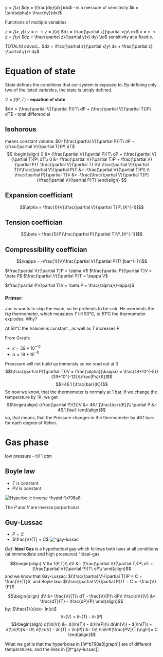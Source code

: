 $y = f(x)$
$dy = (\frac{dy}{dx})dx$ - is a messure of sensitivity
$k = \tan(\alpha)= \frac{dy}{dx}$

Functions of multiple variables

$z = f(x,y))$
$y = c \to z = f(x)$
$dz = \frac{\partial z}{\partial x}y\ dx$
$x = c \to z = f(y)$
$dz = \frac{\partial z}{\partial y}x\ dy\ \to$ sensitivity at a fixed $x$.

TOTALNI odvod...
$dz = \frac{\partial z}{\partial x}y\ dx + \frac{\partial z}{\partial y}x\ dy$


# Equation of state

State defines the conditions that our system is exposed to.
By defining only two of the listed variables, the state is uniqly defined.

$V = f(P,T)$ - **equation of state**

$dV = (\frac{\partial V}{\partial P})T\ dP + (\frac{\partial V}{\partial T})P\ dT$ - total differencial

## Isohorous
means constant volume.
$0=(\frac{\partial V}{\partial P})T\ dP + (\frac{\partial V}{\partial T})P\ dT$
$$
\begin{align}
0 &= (\frac{\partial V}{\partial P})T\ dP + (\frac{\partial V}{\partial T})P\ dT\\
0 &= \frac{\partial V}{\partial T}P + \frac{\partial V}{\partial P}T \frac{\partial V}{\partial T} V\\
\frac{\partial V}{\partial T}V\frac{\partial V}{\partial P}T &= -\frac{\partial V}{\partial T}P\\
\\
\frac{\partial P}{\partial T}V &= -\frac{\frac{\partial V}{\partial T}P}{\frac{\partial V}{\partial P}T}
\end{align}
$$


## Expansion coefficiant
$$\alpha = \frac{1}{V}\frac{\partial V}{\partial T}P\ [K^{-1}]$$
## Tension coeffician
$$\beta = \frac{1}{P}\frac{\partial P}{\partial T}V\ [K^{-1}]$$
## Compressibility coeffician
$$\kappa = -\frac{1}{V}\frac{\partial V}{\partial P}T\ [bar^{-1}]$$

$\frac{\partial V}{\partial T}P = \alpha V$
$\frac{\partial P}{\partial T}V = \beta P$
$\frac{\partial V}{\partial P}T = \kappa V$


$\frac{\partial P}{\partial T}V = \beta P = \frac{\alpha}{\kappa}$

### Primer:
Joc is wants to skip the exam, so he pretends to be sick. He overheats the $Hg$ thermometer, which measures $T$ till 50°C, to 51°C the thermometer explodes. Why?

At 50°C the Volume is constant , as well as T increases P.

From Graph:
- $\kappa=39*10^{-12}$
- $\alpha = 18*10^{-5}$

Preassure will not build up immensly so we read out at 0.
$$(\frac{\partial P}{\partial T})V = \frac{\alpha}{\kappa} = \frac{18*10^{-5}}{39*10^{-12}}[\frac{Ps}{K}]$$
$$=46.1 [\frac{bar}{K}]$$
So now we know, that the thermometer is normaly at 1 bar, if we change the temperature by 1K, we get:
$$\begin{align}
(\frac{\partial P}{1})V &= 46.1 [\frac{bar}{K}]\\
\partial P &= 46.1 [bar]
\end{align}$$
so, that means, that the Pressure changes in the thermometer by 46.1 bars for each degree of Kelvin.

# Gas phase
low pressure - till 1 $atm$

## Boyle law
- $T$ is constant
- $PV$ is constant

![Hyperbolic inverse ^hypbl ](https://dr282zn36sxxg.cloudfront.net/datastreams/f-d%3A83808d2f02b11ce819e8b2dff89f9719eb7ec1d67b541addd38201d5%2BIMAGE_THUMB_POSTCARD_TINY%2BIMAGE_THUMB_POSTCARD_TINY.1) ^b798a8

The $P$ and $V$ are inverse porportional
## Guy-Lussac
- $P = C$ 
- $\frac{V}{T} = C$
![ ^gay-lussac ](https://external-content.duckduckgo.com/iu/?u=https%3A%2F%2Fcdn1.byjus.com%2Fwp-content%2Fuploads%2F2019%2F08%2FGay-Lussacs-law.png&f=1&nofb=1&ipt=3a65d25ea9777f3893c8fb9ce1e80c3402d2832ff21789aebedf929d6268ffb0&ipo=images)

$Def:$ **Ideal Gas** is a hypothetical gas which follows both laws at all conditions (at immmediate and high pressures) ^ideal-gas


$$\begin{align}
V &= f(P,T)\\
dV &= (\frac{\partial V}{\partial T})P\ dT + (\frac{\partial V}{\partial P})T\ dP\\
\end{align}$$
 and we know that Gay-Lussac: $(\frac{\partial V}{\partial T})P = C = \frac{V}{T}$, and
 Boyle law: $(\frac{\partial V}{\partial P})T = C = -\frac{V}{P}$
 
 $$\begin{align}
 dV &= \frac{V}{T}\ dT - \frac{V}{P}\ dP\\
 \frac{dV}{V} &= \frac{dT}{T} - \frac{dP}{P}
 \end{align}$$
by: $\frac{1}{x}dx= ln(x)$
$$\ln(V) = \ln(T) - \ln(P)$$
$$\begin{align}
d(\ln(V)) &= d(\ln(T)) - d(\ln(P))\\
d(\ln(V)) - d(\ln(T)) + d(\ln(P))&= 0\\
d(\ln(V) - \ln(T) + \ln(P)) &= 0\\
\ln\left(\frac{PV}{T}\right)= C
\end{align}$$

What we get is that the hyperbolas in [[#^b798a8|graph]] are of different temperatures.
and  the lines in [[#^gay-lussac]]
